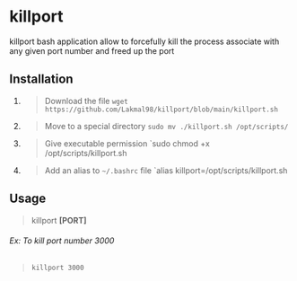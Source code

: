 # killport
killport bash application allow to forcefully kill the process associate with any given port number and freed up the port

## Installation

1. > Download the file
`wget https://github.com/Lakmal98/killport/blob/main/killport.sh`

2. >Move to a special directory
`sudo mv ./killport.sh /opt/scripts/`

3. >Give executable permission
`sudo chmod +x /opt/scripts/killport.sh

4. >Add an alias to `~/.bashrc` file
`alias killport=/opt/scripts/killport.sh

## Usage

> killport **[PORT]**

###### Ex: To kill port number 3000
> `killport 3000`


